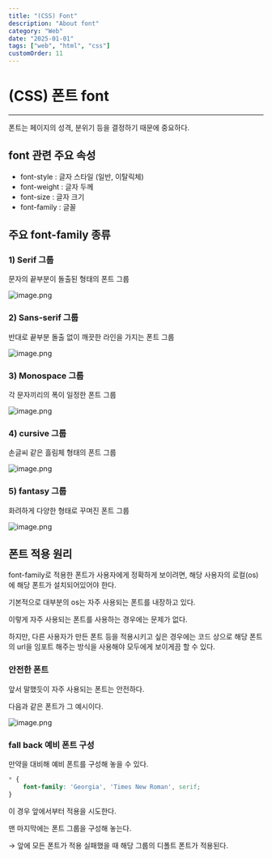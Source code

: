```yaml
---
title: "(CSS) Font"
description: "About font"
category: "Web"
date: "2025-01-01"
tags: ["web", "html", "css"]
customOrder: 11
---
```


# (CSS) 폰트 font

---

폰트는 페이지의 성격, 분위기 등을 결정하기 때문에 중요하다.

## font 관련 주요 속성

- font-style
: 글자 스타일 (일반, 이탈릭체)
- font-weight
: 글자 두께
- font-size
: 글자 크기
- font-family
: 글꼴

## 주요 font-family 종류

### 1) Serif 그룹

문자의 끝부분이 돌출된 형태의 폰트 그룹

![image.png](/img/font/image.png)

### 2) Sans-serif 그룹

반대로 끝부분 돌출 없이 깨끗한 라인을 가지는 폰트 그룹

![image.png](/img/font/image1.png)

### 3) Monospace 그룹

각 문자끼리의 폭이 일정한 폰트 그룹

![image.png](/img/font/image2.png)

### 4) cursive 그룹

손글씨 같은 흘림체 형태의 폰트 그룹

![image.png](/img/font/image3.png)

### 5) fantasy 그룹

화려하게 다양한 형태로 꾸며진 폰트 그룹

![image.png](/img/font/image4.png)

## 폰트 적용 원리

font-family로 적용한 폰트가 사용자에게 정확하게 보이려면, 해당 사용자의 로컬(os)에 해당 폰트가 설치되어있어야 한다. 

기본적으로 대부분의 os는 자주 사용되는 폰트를 내장하고 있다.

이렇게 자주 사용되는 폰트를 사용하는 경우에는 문제가 없다.

하지만, 다른 사용자가 만든 폰트 등을 적용시키고 싶은 경우에는 코드 상으로 해당 폰트의 url을 임포트 해주는 방식을 사용해야 모두에게 보이게끔 할 수 있다.

### 안전한 폰트

앞서 말했듯이 자주 사용되는 폰트는 안전하다. 

다음과 같은 폰트가 그 예시이다.

![image.png](/img/font/image5.png)

### fall back 예비 폰트 구성

만약을 대비해 예비 폰트를 구성해 놓을 수 있다.

```css
* {
	font-family: 'Georgia', 'Times New Roman', serif;
}
```

이 경우 앞에서부터 적용을 시도한다. 

맨 마지막에는 폰트 그룹을 구성해 놓는다. 

→ 앞에 모든 폰트가 적용 실패했을 때 해당 그룹의 디폴트 폰트가 적용된다.